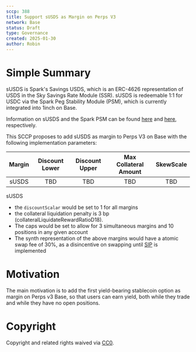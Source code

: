```yaml
---
sccp: 388
title: Support sUSDS as Margin on Perps V3
network: Base
status: Draft
type: Governance
created: 2025-01-30
author: Robin
---
```


# Simple Summary

sUSDS is Spark's Savings USDS, which is an ERC-4626 representation of USDS in the Sky Savings Rate Module (SSR). sUSDS is redeemable 1:1 for USDC via the Spark Peg Stability Module (PSM), which is currently integrated into 1inch on Base.

Information on sUSDS and the Spark PSM can be found [here](https://docs.spark.fi/dev/savings/susds-token) and [here](https://docs.spark.fi/dev/savings/spark-psm), respectively.

This SCCP proposes to add sUSDS as margin to Perps V3 on Base with the following implementation parameters:

| **Margin** | **Discount Lower** | **Discount Upper** | **Max Collateral Amount** | **SkewScale** |
|:----------:|:------------------:|:------------------:|:-------------------------:|:-------------:|
|    sUSDS   |        TBD       |        TBD       |            TBD            |     TBD    |

sUSDS 
- the `discountScalar` would be set to 1 for all margins
- the collateral liquidation penalty is 3 bp (collateralLiquidateRewardRatioD18).
- The caps would be set to allow for 3 simultaneous margins and 10 positions in any given account
- The synth representation of the above margins would have a atomic swap fee of 30%, as a disincentive on swapping until [SIP](https://sips.synthetix.io/sips/sip-406/) is implemented

# Motivation

The main motivation is to add the first yield-bearing stablecoin option as margin on Perps v3 Base, so that users can earn yield, both while they trade and while they have no open positions.


# Copyright
Copyright and related rights waived via [CC0](https://creativecommons.org/publicdomain/zero/1.0/).
